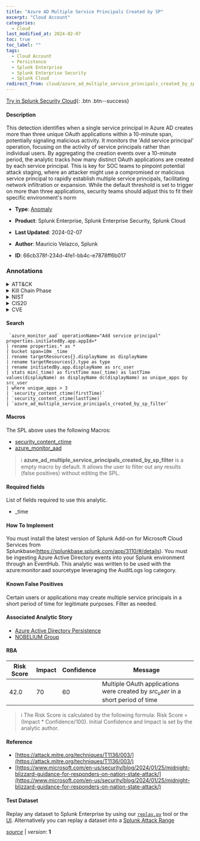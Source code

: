 ```yaml
---
title: "Azure AD Multiple Service Principals Created by SP"
excerpt: "Cloud Account"
categories:
  - Cloud
last_modified_at: 2024-02-07
toc: true
toc_label: ""
tags:
  - Cloud Account
  - Persistence
  - Splunk Enterprise
  - Splunk Enterprise Security
  - Splunk Cloud
redirect_from: cloud/azure_ad_multiple_service_principals_created_by_sp/
---
```




[Try in Splunk Security Cloud](https://www.splunk.com/en_us/cyber-security.html){: .btn .btn--success}

#### Description

This detection identifies when a single service principal in Azure AD creates more than three unique OAuth applications within a 10-minute span, potentially signaling malicious activity. It monitors the &#39;Add service principal&#39; operation, focusing on the activity of service principals rather than individual users. By aggregating the creation events over a 10-minute period, the analytic tracks how many distinct OAuth applications are created by each service principal. This is key for SOC teams to pinpoint potential attack staging, where an attacker might use a compromised or malicious service principal to rapidly establish multiple service principals, facilitating network infiltration or expansion. While the default threshold is set to trigger on more than three applications, security teams should adjust this to fit their specific environment&#39;s norm

- **Type**: [Anomaly](https://github.com/splunk/security_content/wiki/Detection-Analytic-Types)
- **Product**: Splunk Enterprise, Splunk Enterprise Security, Splunk Cloud

- **Last Updated**: 2024-02-07
- **Author**: Mauricio Velazco, Splunk
- **ID**: 66cb378f-234d-4fe1-bb4c-e7878ff6b017

### Annotations
<details>
  <summary>ATT&CK</summary>

<div markdown="1">

#### [ATT&CK](https://attack.mitre.org/)

| ID          | Technique   | Tactic         |
| ----------- | ----------- |--------------- |
| [T1136.003](https://attack.mitre.org/techniques/T1136/003/) | Cloud Account | Persistence |

</div>
</details>


<details>
  <summary>Kill Chain Phase</summary>

<div markdown="1">

* Installation


</div>
</details>


<details>
  <summary>NIST</summary>

<div markdown="1">

* DE.AE



</div>
</details>

<details>
  <summary>CIS20</summary>

<div markdown="1">

* CIS 10



</div>
</details>

<details>
  <summary>CVE</summary>

<div markdown="1">


</div>
</details>


#### Search

```
 `azure_monitor_aad` operationName="Add service principal" properties.initiatedBy.app.appId=* 
| rename properties.* as * 
| bucket span=10m _time 
| rename targetResources{}.displayName as displayName 
| rename targetResources{}.type as type 
| rename initiatedBy.app.displayName as src_user 
| stats min(_time) as firstTime max(_time) as lastTime values(displayName) as displayName dc(displayName) as unique_apps by src_user 
| where unique_apps > 3 
| `security_content_ctime(firstTime)` 
| `security_content_ctime(lastTime)` 
| `azure_ad_multiple_service_principals_created_by_sp_filter`
```

#### Macros
The SPL above uses the following Macros:
* [security_content_ctime](https://github.com/splunk/security_content/blob/develop/macros/security_content_ctime.yml)
* [azure_monitor_aad](https://github.com/splunk/security_content/blob/develop/macros/azure_monitor_aad.yml)

> :information_source:
> **azure_ad_multiple_service_principals_created_by_sp_filter** is a empty macro by default. It allows the user to filter out any results (false positives) without editing the SPL.



#### Required fields
List of fields required to use this analytic.
* _time



#### How To Implement
You must install the latest version of Splunk Add-on for Microsoft Cloud Services from Splunkbase(https://splunkbase.splunk.com/app/3110/#/details). You must be ingesting Azure Active Directory events into your Splunk environment through an EventHub. This analytic was written to be used with the azure:monitor:aad sourcetype leveraging the AuditLogs log category.
#### Known False Positives
Certain users or applications may create multiple service principals in a short period of time for legitimate purposes. Filter as needed.

#### Associated Analytic Story
* [Azure Active Directory Persistence](/stories/azure_active_directory_persistence)
* [NOBELIUM Group](/stories/nobelium_group)




#### RBA

| Risk Score  | Impact      | Confidence   | Message      |
| ----------- | ----------- |--------------|--------------|
| 42.0 | 70 | 60 | Multiple OAuth applications were created by $src_user$ in a short period of time |


> :information_source:
> The Risk Score is calculated by the following formula: Risk Score = (Impact * Confidence/100). Initial Confidence and Impact is set by the analytic author.


#### Reference

* [https://attack.mitre.org/techniques/T1136/003/](https://attack.mitre.org/techniques/T1136/003/)
* [https://www.microsoft.com/en-us/security/blog/2024/01/25/midnight-blizzard-guidance-for-responders-on-nation-state-attack/](https://www.microsoft.com/en-us/security/blog/2024/01/25/midnight-blizzard-guidance-for-responders-on-nation-state-attack/)



#### Test Dataset
Replay any dataset to Splunk Enterprise by using our [`replay.py`](https://github.com/splunk/attack_data#using-replaypy) tool or the [UI](https://github.com/splunk/attack_data#using-ui).
Alternatively you can replay a dataset into a [Splunk Attack Range](https://github.com/splunk/attack_range#replay-dumps-into-attack-range-splunk-server)




[*source*](https://github.com/splunk/security_content/tree/develop/detections/cloud/azure_ad_multiple_service_principals_created_by_sp.yml) \| *version*: **1**
